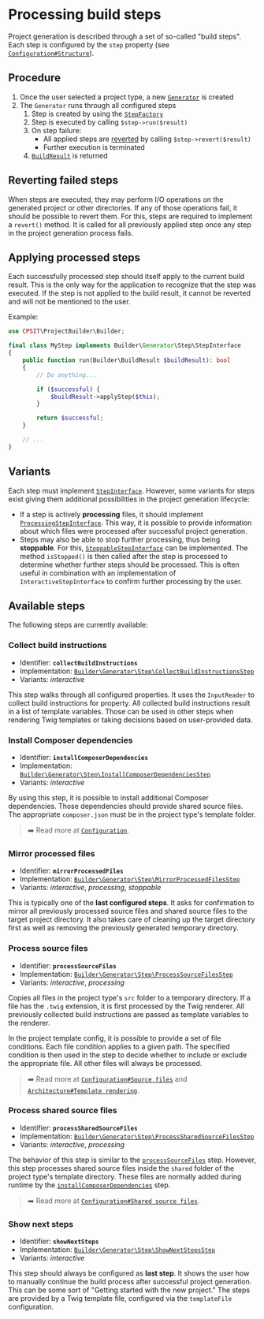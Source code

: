 # Processing build steps

Project generation is described through a set of so-called "build steps". Each step is
configured by the `step` property (see [`Configuration#Structure`](configuration.md#structure)).

## Procedure

1. Once the user selected a project type, a new [`Generator`](../src/Builder/Generator/Generator.php)
   is created
2. The `Generator` runs through all configured steps
   1. Step is created by using the [`StepFactory`](../src/Builder/Generator/Step/StepFactory.php)
   2. Step is executed by calling `$step->run($result)`
   3. On step failure:
      * All applied steps are [reverted](#reverting-failed-steps) by calling
        `$step->revert($result)`
      * Further execution is terminated
   4. [`BuildResult`](../src/Builder/BuildResult.php) is returned

## Reverting failed steps

When steps are executed, they may perform I/O operations on the generated project or other
directories. If any of those operations fail, it should be possible to revert them. For
this, steps are required to implement a `revert()` method. It is called for all previously
applied step once any step in the project generation process fails.

## Applying processed steps

Each successfully processed step should itself apply to the current build result. This is
the only way for the application to recognize that the step was executed. If the step is
not applied to the build result, it cannot be reverted and will not be mentioned to the
user.

Example:

```php
use CPSIT\ProjectBuilder\Builder;

final class MyStep implements Builder\Generator\Step\StepInterface
{
    public function run(Builder\BuildResult $buildResult): bool
    {
        // Do anything...

        if ($successful) {
            $buildResult->applyStep($this);
        }

        return $successful;
    }

    // ...
}
```

## Variants

Each step must implement [`StepInterface`](../src/Builder/Generator/Step/StepInterface.php).
However, some variants for steps exist giving them additional possibilities in the
project generation lifecycle:

* If a step is actively **processing** files, it should implement
  [`ProcessingStepInterface`](../src/Builder/Generator/Step/ProcessingStepInterface.php).
  This way, it is possible to provide information about which files were processed after
  successful project generation.
* Steps may also be able to stop further processing, thus being **stoppable**. For this,
  [`StoppableStepInterface`](../src/Builder/Generator/Step/StoppableStepInterface.php)
  can be implemented. The method `isStopped()` is then called after the step is processed
  to determine whether further steps should be processed. This is often useful in
  combination with an implementation of `InteractiveStepInterface` to confirm further
  processing by the user.

## Available steps

The following steps are currently available:

### Collect build instructions

* Identifier: **`collectBuildInstructions`**
* Implementation: [`Builder\Generator\Step\CollectBuildInstructionsStep`](../src/Builder/Generator/Step/CollectBuildInstructionsStep.php)
* Variants: _interactive_

This step walks through all configured properties. It uses the `InputReader` to collect
build instructions for property. All collected build instructions result in a list of
template variables. Those can be used in other steps when rendering Twig templates or
taking decisions based on user-provided data.

### Install Composer dependencies

* Identifier: **`installComposerDependencies`**
* Implementation: [`Builder\Generator\Step\InstallComposerDependenciesStep`](../src/Builder/Generator/Step/InstallComposerDependenciesStep.php)
* Variants: _interactive_

By using this step, it is possible to install additional Composer dependencies. Those
dependencies should provide shared source files. The appropriate `composer.json`
must be in the project type's template folder.

> :arrow_right: Read more at [`Configuration`](configuration.md).

### Mirror processed files

* Identifier: **`mirrorProcessedFiles`**
* Implementation: [`Builder\Generator\Step\MirrorProcessedFilesStep`](../src/Builder/Generator/Step/MirrorProcessedFilesStep.php)
* Variants: _interactive_, _processing_, _stoppable_

This is typically one of the **last configured steps**. It asks for confirmation to
mirror all previously processed source files and shared source files to the target
project directory. It also takes care of cleaning up the target directory first as
well as removing the previously generated temporary directory.

### Process source files

* Identifier: **`processSourceFiles`**
* Implementation: [`Builder\Generator\Step\ProcessSourceFilesStep`](../src/Builder/Generator/Step/ProcessSourceFilesStep.php)
* Variants: _interactive_, _processing_

Copies all files in the project type's `src` folder to a temporary directory. If
a file has the `.twig` extension, it is first processed by the Twig renderer. All
previously collected build instructions are passed as template variables to the
renderer.

In the project template config, it is possible to provide a set of file conditions.
Each file condition applies to a given path. The specified condition is then used
in the step to decide whether to include or exclude the appropriate file. All other
files will always be processed.

> :arrow_right: Read more at [`Configuration#Source files`](configuration.md#source-files)
> and [`Architecture#Template rendering`](architecture.md#template-rendering).

### Process shared source files

* Identifier: **`processSharedSourceFiles`**
* Implementation: [`Builder\Generator\Step\ProcessSharedSourceFilesStep`](../src/Builder/Generator/Step/ProcessSharedSourceFilesStep.php)
* Variants: _interactive_, _processing_

The behavior of this step is similar to the [`processSourceFiles`](#process-source-files)
step. However, this step processes shared source files inside the `shared`
folder of the project type's template directory. These files are normally added
during runtime by the [`installComposerDependencies`](#install-composer-dependencies)
step.

> :arrow_right: Read more at [`Configuration#Shared source files`](configuration.md#shared-source-files).

### Show next steps

* Identifier: **`showNextSteps`**
* Implementation: [`Builder\Generator\Step\ShowNextStepsStep`](../src/Builder/Generator/Step/ShowNextStepsStep.php)
* Variants: _interactive_

This step should always be configured as **last step**. It shows the user how to
manually continue the build process after successful project generation. This
can be some sort of "Getting started with the new project." The steps are
provided by a Twig template file, configured via the `templateFile` configuration.
